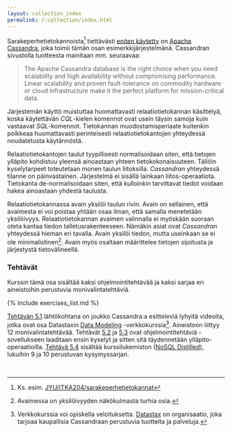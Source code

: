 ```yaml
---
layout: collection_index
permalink: /:collection/index.html
---
```



Sarakeperhetietokannoista[^1] tiettävästi [eniten käytetty][ranking] on [Apache Cassandra][cassandra], joka toimii tämän osan esimerkkijärjestelmänä. Cassandran sivustolla tuotteesta mainitaan mm. seuraavaa:

[^1]: Ks. esim. [JYU/ITKA204/sarakeperhetietokannat]( https://tim.jyu.fi/view/kurssit/tktl/itka204/kurssimoniste#sarakeperhetietokannat)

[ranking]: http://db-engines.com/en/ranking/wide+column+store
[cassandra]: http://cassandra.apache.org


> The Apache Cassandra database is the right choice when you need scalability and high availability without compromising performance. Linear scalability and proven fault-tolerance on commodity hardware or cloud infrastructure make it the perfect platform for mission-critical data.

Järjestemän käyttö muistuttaa huomattavasti relaatiotietokannan käsittelyä, koska käytettävän *CQL*-kielen komennot ovat usein täysin samoja kuin vastaavat *SQL*-komennot. Tietokannan muodostamisperiaate kuitenkin poikkeaa huomattavasti perinteisesti relaatiotietokantojen yhteydessä noudatetusta käytännöstä.

Relaatiotietokantojen taulut tyypillisesti normalisoidaan siten, että tietojen ylläpito kohdistuu yleensä ainoastaan yhteen tietokokonaisuuteen. Tällöin kyselytarpeet toteutetaan monen taulun liitoksilla. *Cassandran* yhteydessä tilanne on päinvastainen. Järjestelmä ei sisällä lainkaan liitos-operaatiota. Tietokanta de-normalisoidaan siten, että kulloinkin tarvittavat tiedot voidaan hakea ainoastaan yhdestä taulusta.

Relaatiotietokannassa avain yksilöi taulun rivin. Avain on sellainen, että avaimesta ei voi poistaa yhtään osaa ilman, että samalla menetetään yksilöivyys. Relaatiotietokannan avaimen valinnalla ei myöskään suoraan oteta kantaa tiedon talletusrakenteeseen. Nämäkin asiat ovat *Cassandran* yhteydessä hieman eri tavalla. Avain yksilöi tiedon, mutta useinkaan se ei ole minimalistinen[^2]. Avain myös osaltaan määrittelee tietojen sijoitusta ja järjestystä tietovälineellä. 

[^2]: Avaimessa on yksilöivyyden näkökulmasta turhia osia. 

### Tehtävät


Kurssin tämä osa sisältää kaksi ohjelmointitehtävää ja kaksi sarjaa eri aineistoihin perustuvia monivalintatehtäviä.


{% include exercises_list.md %}


[Tehtävän 5.1](tehtava51) lähtökohtana on joukko Cassandra:a esitteleviä lyhyitä videoita, jotka ovat osa Datastaxin [Data Modeling][data-modeling] -verkkokurssia[^3]. Aineistoon liittyy 12 monivalintatehtävää. Tehtävät [5.2](tehtava52) ja [5.3](tehtava53) ovat ohjelmointitehtäviä - sovellukseen laaditaan ensin kyselyt ja sitten sitä täydennetään  ylläpito-operaatioilla. [Tehtävä 5.4](tehtava54) sisältää kurssilukemiston ([NoSQL Distilled][nosql-distilled]), lukuihin 9 ja 10 perustuvan kysymyssarjan.

[^3]: Verkkokurssia voi opiskella veloituksetta. [Datastax](http://www.datastax.com/company) on organisaatio, joka tarjoaa kaupallisia Cassandraan perustuvia tuotteita ja palveluja. 

[data-modeling]: https://academy.datastax.com/resources/ds220-data-modeling

[nosql-distilled]: /tkj2017s/viitteet/#nosql-distilled



<br/>

